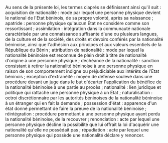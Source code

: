 Au sens de la présente loi, les termes ciaprès se définissent ainsi qu'il suit :
acquisition de nationalité : mode par lequel une personne physique devient le national de l'Etat béninois, de sa propre volonté, après sa naissance ;
apatride : personne physique qu'aucun État ne considère comme son ressortissant ;
assimilation : intégration dans la communauté nationale caractérisée par une connaissance suffisante d'une ou plusieurs langues, de la culture et de la société, des droits et devoirs conférés par la nationalité béninoise, ainsi que l'adhésion aux principes et aux valeurs essentiels de la République du Bénin ;
attribution de nationalité : mode par lequel la nationalité béninoise est reconnue de plein droit à titre de nationalité d'origine à une personne physique ;
déchéance de la nationalité : sanction consistant à retirer la nationalité béninoise à une personne physique en raison de son comportement indigne ou préjudiciable aux intérêts de l'Etat béninois ;
exception d'extranéité : moyen de défense soulevé dans une procédure devant un juge dans le but d'écarter l'application du bénéfice de la nationalité béninoise à une partie au procès ;
nationalité : lien juridique et politique qui rattache une personne physique à un Etat ;
naturalisation : octroi discrétionnaire par les autorités béninoises de la nationalité béninoise à un étranger qui en fait la demande ;
possession d'état : apparence d'un état donné permettant de faire la preuve de la nationalité béninoise ;
réintégration : procédure permettant à une personne physique ayant perdu la nationalité béninoise, de la recouvrer ;
renonciation : acte par lequel une personne physique décline la possibilité que lui offrait la loi d'acquérir une nationalité qu'elle ne possédait pas ;
répudiation : acte par lequel une personne physique qui possède une nationalité déclare y renoncer.
